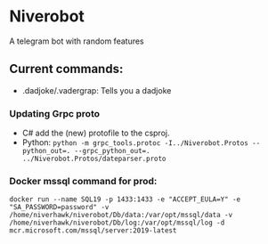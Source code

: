 # Niverobot
A telegram bot with random features

## Current commands:
 - .dadjoke/.vadergrap: Tells you a dadjoke
 
### Updating Grpc proto 
 - C# add the (new) protofile to the csproj.
 - Python: `python -m grpc_tools.protoc -I../Niverobot.Protos --python_out=. --grpc_python_out=. ../Niverobot.Protos/dateparser.proto`
### Docker mssql command for prod:
`docker run --name SQL19 -p 1433:1433 -e "ACCEPT_EULA=Y" -e "SA_PASSWORD=password" -v /home/niverhawk/niverobot/Db/data:/var/opt/mssql/data -v /home/niverhawk/niverobot/Db/log:/var/opt/mssql/log -d mcr.microsoft.com/mssql/server:2019-latest`